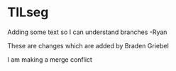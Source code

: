 # TILseg


Adding some text so I can understand branches -Ryan

These are changes which are added by Braden Griebel

I am making a merge conflict

